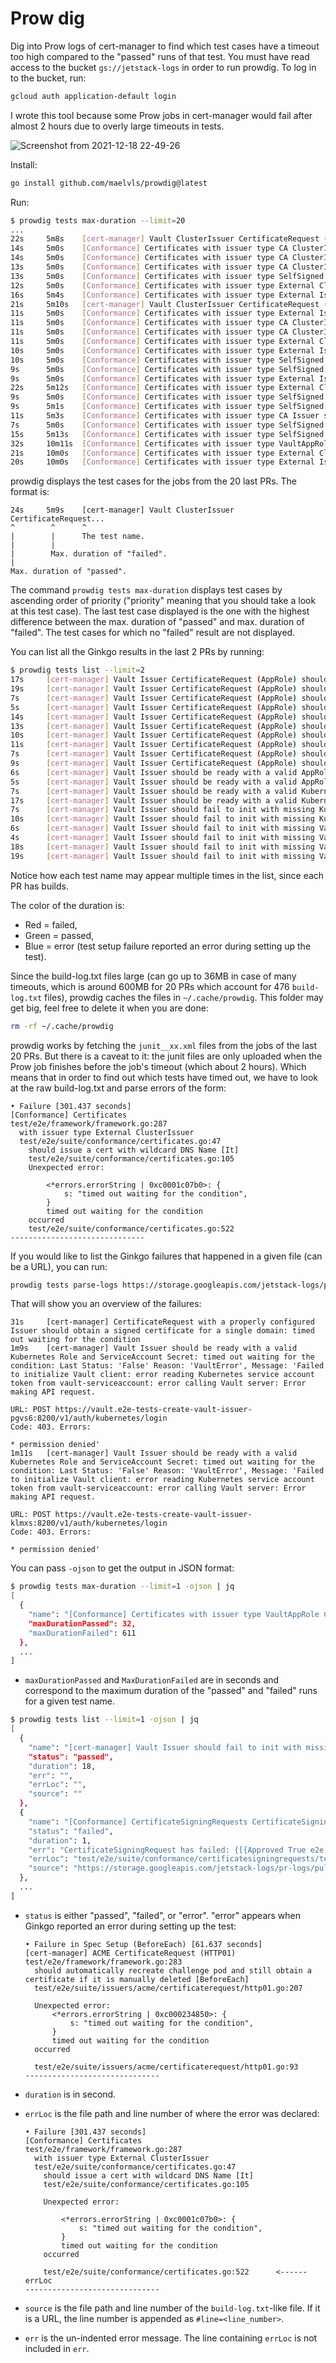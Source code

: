 # Prow dig

Dig into Prow logs of cert-manager to find which test cases have a timeout too
high compared to the "passed" runs of that test. You must have read access to the
bucket `gs://jetstack-logs` in order to run prowdig. To log in to the bucket, run:

```sh
gcloud auth application-default login
```

I wrote this tool because some Prow jobs in cert-manager would fail after almost
2 hours due to overly large timeouts in tests.

![Screenshot from 2021-12-18 22-49-26](https://user-images.githubusercontent.com/2195781/146656953-6c4f18f3-d273-472d-bac1-e7e4232cea29.png)

Install:

```sh
go install github.com/maelvls/prowdig@latest
```

Run:

```sh
$ prowdig tests max-duration --limit=20
...
22s     5m8s    [cert-manager] Vault ClusterIssuer CertificateRequest (AppRole) should generate a new certificate valid for the default value (90 days)
14s     5m0s    [Conformance] Certificates with issuer type CA ClusterIssuer Creating a Gateway with annotations for issuerRef and other Certificate fields
14s     5m0s    [Conformance] Certificates with issuer type CA ClusterIssuer should issue a basic, defaulted certificate for a single distinct DNS Name
13s     5m0s    [Conformance] Certificates with issuer type CA ClusterIssuer should issue a CA certificate with the CA basicConstraint set
13s     5m0s    [Conformance] Certificates with issuer type SelfSigned ClusterIssuer should issue a certificate that defines a Common Name and IP Address
12s     5m0s    [Conformance] Certificates with issuer type External ClusterIssuer should issue a certificate that defines a long domain
16s     5m4s    [Conformance] Certificates with issuer type External Issuer should issue another certificate with the same private key if the existing certificate and CertificateRequest are deleted
21s     5m10s   [cert-manager] Vault ClusterIssuer CertificateRequest (AppRole) should generate a new certificate valid for 35 days
11s     5m0s    [Conformance] Certificates with issuer type External Issuer should issue a certificate that defines a Common Name and IP Address
11s     5m0s    [Conformance] Certificates with issuer type CA ClusterIssuer should issue a certificate that defines a distinct DNS Name and another distinct Common Name
11s     5m0s    [Conformance] Certificates with issuer type CA ClusterIssuer should issue a certificate that defines a long domain
11s     5m0s    [Conformance] Certificates with issuer type External ClusterIssuer should issue an ECDSA, defaulted certificate for a single distinct DNS Name
10s     5m0s    [Conformance] Certificates with issuer type External Issuer should issue a basic, defaulted certificate for a single Common Name
10s     5m0s    [Conformance] Certificates with issuer type SelfSigned ClusterIssuer should issue a basic, defaulted certificate for a single Common Name
9s      5m0s    [Conformance] Certificates with issuer type SelfSigned ClusterIssuer should issue a basic, defaulted certificate for a single distinct DNS Name
9s      5m0s    [Conformance] Certificates with issuer type External Issuer should issue an ECDSA, defaulted certificate for a single Common Name
22s     5m12s   [Conformance] Certificates with issuer type External ClusterIssuer should issue another certificate with the same private key if the existing certificate and CertificateRequest are deleted
9s      5m0s    [Conformance] Certificates with issuer type SelfSigned ClusterIssuer should issue an Ed25519, defaulted certificate for a single Common Name
9s      5m1s    [Conformance] Certificates with issuer type SelfSigned ClusterIssuer should issue an ECDSA, defaulted certificate for a single distinct DNS Name
11s     5m3s    [Conformance] Certificates with issuer type CA Issuer should issue another certificate with the same private key if the existing certificate and CertificateRequest are deleted
7s      5m0s    [Conformance] Certificates with issuer type SelfSigned ClusterIssuer should issue an ECDSA, defaulted certificate for a single Common Name
15s     5m13s   [Conformance] Certificates with issuer type SelfSigned Issuer should issue another certificate with the same private key if the existing certificate and CertificateRequest are deleted
32s     10m11s  [Conformance] Certificates with issuer type VaultAppRole ClusterIssuer should issue a certificate that defines a wildcard DNS Name and its apex DNS Name
21s     10m0s   [Conformance] Certificates with issuer type External ClusterIssuer should issue a certificate that defines a wildcard DNS Name and its apex DNS Name
20s     10m0s   [Conformance] Certificates with issuer type External Issuer should issue a certificate that defines a wildcard DNS Name and its apex DNS Name
```

prowdig displays the test cases for the jobs from the 20 last PRs. The format
is:

```plain
24s     5m9s    [cert-manager] Vault ClusterIssuer CertificateRequest...
^        ^      ^
|        |      The test name.
|        |
|        Max. duration of "failed".
|
Max. duration of "passed".
```

The command `prowdig tests max-duration` displays test cases by ascending order
of priority ("priority" meaning that you should take a look at this test case).
The last test case displayed is the one with the highest difference between the
max. duration of "passed" and max. duration of "failed". The test cases for
which no "failed" result are not displayed.

You can list all the Ginkgo results in the last 2 PRs by running:

```sh
$ prowdig tests list --limit=2
17s     [cert-manager] Vault Issuer CertificateRequest (AppRole) should generate a new certificate valid for 35 days
19s     [cert-manager] Vault Issuer CertificateRequest (AppRole) should generate a new certificate valid for 35 days
7s      [cert-manager] Vault Issuer CertificateRequest (AppRole) should generate a new certificate valid for the default value (90 days)
5s      [cert-manager] Vault Issuer CertificateRequest (AppRole) should generate a new certificate valid for the default value (90 days)
14s     [cert-manager] Vault Issuer CertificateRequest (AppRole) should generate a new certificate with Vault configured maximum TTL duration (90 days) when requested duration is greater than TTL
13s     [cert-manager] Vault Issuer CertificateRequest (AppRole) should generate a new certificate with Vault configured maximum TTL duration (90 days) when requested duration is greater than TTL
10s     [cert-manager] Vault Issuer CertificateRequest (AppRole) should generate a new certificate with a warning event when renewBefore is bigger than the duration
11s     [cert-manager] Vault Issuer CertificateRequest (AppRole) should generate a new certificate with a warning event when renewBefore is bigger than the duration
7s      [cert-manager] Vault Issuer CertificateRequest (AppRole) should generate a new valid certificate
9s      [cert-manager] Vault Issuer CertificateRequest (AppRole) should generate a new valid certificate
6s      [cert-manager] Vault Issuer should be ready with a valid AppRole
5s      [cert-manager] Vault Issuer should be ready with a valid AppRole
7s      [cert-manager] Vault Issuer should be ready with a valid Kubernetes Role and ServiceAccount Secret
17s     [cert-manager] Vault Issuer should be ready with a valid Kubernetes Role and ServiceAccount Secret
7s      [cert-manager] Vault Issuer should fail to init with missing Kubernetes Role
10s     [cert-manager] Vault Issuer should fail to init with missing Kubernetes Role
6s      [cert-manager] Vault Issuer should fail to init with missing Vault AppRole
4s      [cert-manager] Vault Issuer should fail to init with missing Vault AppRole
18s     [cert-manager] Vault Issuer should fail to init with missing Vault Token
19s     [cert-manager] Vault Issuer should fail to init with missing Vault Token
```

Notice how each test name may appear multiple times in the list, since each PR
has builds.

The color of the duration is:

- Red = failed,
- Green = passed,
- Blue = error (test setup failure reported an error during setting up the test).

Since the build-log.txt files large (can go up to 36MB in case of many timeouts,
which is around 600MB for 20 PRs which account for 476 `build-log.txt` files),
prowdig caches the files in `~/.cache/prowdig`. This folder may get big, feel
free to delete it when you are done:

```sh
rm -rf ~/.cache/prowdig
```

prowdig works by fetching the `junit__xx.xml` files from the jobs of the last 20
PRs. But there is a caveat to it: the junit files are only uploaded when the
Prow job finishes before the job's timeout (which about 2 hours). Which means
that in order to find out which tests have timed out, we have to look at the raw
build-log.txt and parse errors of the form:

```plain
• Failure [301.437 seconds]
[Conformance] Certificates
test/e2e/framework/framework.go:287
  with issuer type External ClusterIssuer
  test/e2e/suite/conformance/certificates.go:47
    should issue a cert with wildcard DNS Name [It]
    test/e2e/suite/conformance/certificates.go:105
    Unexpected error:

        <*errors.errorString | 0xc0001c07b0>: {
            s: "timed out waiting for the condition",
        }
        timed out waiting for the condition
    occurred
    test/e2e/suite/conformance/certificates.go:522
------------------------------
```

If you would like to list the Ginkgo failures that happened
in a given file (can be a URL), you can run:

```sh
prowdig tests parse-logs https://storage.googleapis.com/jetstack-logs/pr-logs/pull/jetstack_cert-manager/4044/pull-cert-manager-e2e-v1-21/1395667201859522561/build-log.txt
```

That will show you an overview of the failures:

```plain
31s     [cert-manager] CertificateRequest with a properly configured Issuer should obtain a signed certificate for a single domain: timed out waiting for the condition
1m9s    [cert-manager] Vault Issuer should be ready with a valid Kubernetes Role and ServiceAccount Secret: timed out waiting for the condition: Last Status: 'False' Reason: 'VaultError', Message: 'Failed to initialize Vault client: error reading Kubernetes service account token from vault-serviceaccount: error calling Vault server: Error making API request.

URL: POST https://vault.e2e-tests-create-vault-issuer-pgvs6:8200/v1/auth/kubernetes/login
Code: 403. Errors:

* permission denied'
1m11s   [cert-manager] Vault Issuer should be ready with a valid Kubernetes Role and ServiceAccount Secret: timed out waiting for the condition: Last Status: 'False' Reason: 'VaultError', Message: 'Failed to initialize Vault client: error reading Kubernetes service account token from vault-serviceaccount: error calling Vault server: Error making API request.

URL: POST https://vault.e2e-tests-create-vault-issuer-klmxs:8200/v1/auth/kubernetes/login
Code: 403. Errors:

* permission denied'
```

You can pass `-ojson` to get the output in JSON format:

```sh
$ prowdig tests max-duration --limit=1 -ojson | jq
[
  {
    "name": "[Conformance] Certificates with issuer type VaultAppRole ClusterIssuer should issue a certificate that defines a wildcard DNS Name and its apex DNS Name",
    "maxDurationPassed": 32,
    "maxDurationFailed": 611
  },
  ...
]
```

- `maxDurationPassed` and `MaxDurationFailed` are in seconds and correspond to
  the maximum duration of the "passed" and "failed" runs for a given test name.

```sh
$ prowdig tests list --limit=1 -ojson | jq
[
  {
    "name": "[cert-manager] Vault Issuer should fail to init with missing Vault Token",
    "status": "passed",
    "duration": 18,
    "err": "",
    "errLoc": "",
    "source": ""
  },
  {
    "name": "[Conformance] CertificateSigningRequests CertificateSigningRequest with issuer type SelfSigned Issuer should issue an ECDSA certificate for a single distinct DNS Name",
    "status": "failed",
    "duration": 1,
    "err": "CertificateSigningRequest has failed: {[{Approved True e2e.cert-manager.io Request approved for e2e testing. 2021-11-26 08:30:47 +0000 UTC 2021-11-26 08:30:47 +0000 UTC} {Failed True SecretNotFound Referenced Secret e2e-tests-certificatesigningrequests-q7sg9/selfsigned-requester-key-kgl8l not found 2021-11-26 08:30:47 +0000 UTC 2021-11-26 08:30:47 +0000 UTC}] []}",
    "errLoc": "test/e2e/suite/conformance/certificatesigningrequests/tests.go:393",
    "source": "https://storage.googleapis.com/jetstack-logs/pr-logs/pull/jetstack_cert-manager/4598/pull-cert-manager-e2e-v1-22/1464143130398822400/build-log.txt#line=23497"
  },
  ...
]
```

- `status` is either "passed", "failed", or "error". "error" appears when Ginkgo
  reported an error during setting up the test:

  ```plain
  • Failure in Spec Setup (BeforeEach) [61.637 seconds]
  [cert-manager] ACME CertificateRequest (HTTP01)
  test/e2e/framework/framework.go:283
    should automatically recreate challenge pod and still obtain a certificate if it is manually deleted [BeforeEach]
    test/e2e/suite/issuers/acme/certificaterequest/http01.go:207

    Unexpected error:
        <*errors.errorString | 0xc000234850>: {
            s: "timed out waiting for the condition",
        }
        timed out waiting for the condition
    occurred

    test/e2e/suite/issuers/acme/certificaterequest/http01.go:93
  ------------------------------
  ```

- `duration` is in second.
- `errLoc` is the file path and line number of where the error was declared:

  ```plain
  • Failure [301.437 seconds]
  [Conformance] Certificates
  test/e2e/framework/framework.go:287
    with issuer type External ClusterIssuer
    test/e2e/suite/conformance/certificates.go:47
      should issue a cert with wildcard DNS Name [It]
      test/e2e/suite/conformance/certificates.go:105

      Unexpected error:

          <*errors.errorString | 0xc0001c07b0>: {
              s: "timed out waiting for the condition",
          }
          timed out waiting for the condition
      occurred

      test/e2e/suite/conformance/certificates.go:522      <------ errLoc
  ------------------------------
  ```

- `source` is the file path and line number of the `build-log.txt`-like file. If
  it is a URL, the line number is appended as `#line=<line_number>`.
- `err` is the un-indented error message. The line containing `errLoc` is not
  included in `err`.

